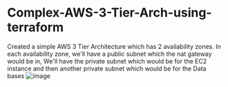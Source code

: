 # Complex-AWS-3-Tier-Arch-using-terraform
Created a simple AWS 3 Tier Architecture which has 2 availability zones. In each availability zone, we'll have a public subnet which the nat gateway would be in, We'll have the private subnet which would be for the EC2 instance and then another private subnet which would be for the Data bases
![image](https://github.com/Sehindemi/Complex-AWS-3-Tier-Arch-using-terraform/assets/97199481/947c000c-35f2-4243-a1c8-f649d8c0620a)
